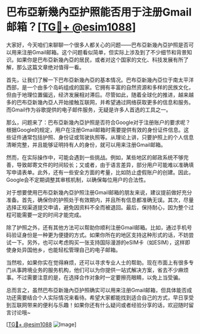 # 巴布亞新幾內亞护照能否用于注册Gmail邮箱？[[TG💪+ @esim1088](https://t.me/s/esim1088)]

大家好，今天咱们来聊聊一个很多人都关心的问题——巴布亞新幾內亞护照是否可以用来注册Gmail邮箱。这个问题看似简单，但实际上涉及到了不少细节和背景知识。如果你是巴布亞新幾內亞的居民，或者对这个国家的文化、科技发展有所了解，那么这篇文章绝对值得一看。

首先，让我们了解一下巴布亞新幾內亞的基本情况。巴布亞新幾內亞位于南太平洋西部，是一个由多个岛屿组成的国家。它拥有丰富的自然资源和多样的民族文化，但由于地理位置偏远，经济发展相对滞后。尽管如此，随着全球化的推进，越来越多的巴布亞新幾內亞人开始接触互联网，并希望通过网络获取更多的信息和服务。而Gmail作为谷歌提供的电子邮件服务，无疑是许多人首选的工具之一。

那么，问题来了：巴布亞新幾內亞护照是否符合Google对于注册账户的要求呢？根据Google的规定，用户在注册Gmail邮箱时需要提供有效的身份证件信息。这些证件通常包括护照、身份证或驾驶执照等。从理论上讲，只要护照上的个人信息清晰完整，并且能够证明持有人的身份，就可以用来注册Gmail邮箱。

然而，在实际操作中，可能会遇到一些挑战。例如，某些地区的邮政系统不够完善，导致邮寄文件的时间较长；又或者，由于语言差异，部分用户可能难以准确填写申请表单。此外，还有一些安全方面的考量，比如防止虚假账户的创建。因此，Google会不定期调整其审核机制，以确保每位用户的合法性。

对于想要使用巴布亞新幾內亞护照注册Gmail邮箱的朋友来说，建议提前做好充分准备。首先，确保你的护照处于有效期内，并且所有信息都准确无误。其次，尽量选择正规渠道提交申请，避免因资料不全而被退回。最后，保持耐心，因为整个过程可能需要一定的时间才能完成。

除了护照之外，还有其他方法可以帮助你顺利注册Gmail邮箱。比如，通过手机号码验证身份是一种更为便捷的方式。如果你所在的地区支持这种形式的话，不妨尝试一下。另外，也可以考虑购买一张支持国际漫游的eSIM卡（如ESIM），这样即使身处异国他乡，也能轻松管理自己的电子邮箱。

当然啦，如果你实在觉得麻烦，还可以寻求专业人士的帮助。现在市面上有很多专门从事跨境业务的服务机构，他们可以为你提供一站式解决方案，省去不少麻烦事。不过需要注意的是，在选择合作对象时一定要擦亮眼睛，以免上当受骗。

总而言之，虽然巴布亞新幾內亞护照确实可以用来注册Gmail邮箱，但具体能否成功还需要结合个人实际情况来看待。希望大家都能找到适合自己的方式，早日享受到互联网带来的便利与乐趣！如果你还有什么疑问或者经验分享的话，欢迎随时留言讨论哦~

[[TG💪+ @esim1088](https://t.me/s/esim1088) ![Image](https://i.postimg.cc/4NQfJmqS/Snipaste-2025-05-13-00-14-12.png)]